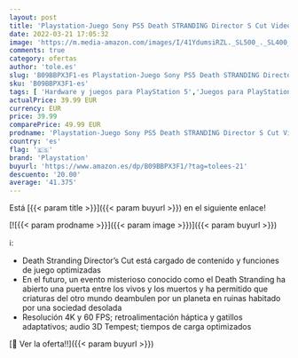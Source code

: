 ```yaml
---
layout: post
title: 'Playstation-Juego Sony PS5 Death STRANDING Director S Cut Videojuegos  Multicolor 9722298'
date: 2022-03-21 17:05:32
image: 'https://m.media-amazon.com/images/I/41YdumsiRZL._SL500_._SL400_.jpg'
comments: true
category: ofertas
author: 'tole.es'
slug: 'B09BBPX3F1-es Playstation-Juego Sony PS5 Death STRANDING Director S Cut...'
sku: 'B09BBPX3F1-es'
tags: [ 'Hardware y juegos para PlayStation 5','Juegos para PlayStation 5','Juguetes','Juguetes electrónicos','Juguetes y juegos','Videojuegos','Videojuegos para niños','playstation','ps5', ]
actualPrice: 39.99 EUR
currency: EUR
price: 39.99
comparePrice: 49.99 EUR
prodname: 'Playstation-Juego Sony PS5 Death STRANDING Director S Cut Videojuegos  Multicolor 9722298'
country: 'es'
flag: '🇪🇸'
brand: 'Playstation'
buyurl: 'https://www.amazon.es/dp/B09BBPX3F1/?tag=tolees-21'
descuento: '20.00'
average: '41.375'
---
```


Está [{{< param title >}}]({{< param buyurl >}}) en el siguiente enlace!

[![{{< param prodname >}}]({{< param image >}})]({{< param buyurl >}})

ℹ️:

- Death Stranding Director’s Cut está cargado de contenido y funciones de juego optimizadas
- En el futuro, un evento misterioso conocido como el Death Stranding ha abierto una puerta entre los vivos y los muertos y ha permitido que criaturas del otro mundo deambulen por un planeta en ruinas habitado por una sociedad desolada
- Resolución 4K y 60 FPS; retroalimentación háptica y gatillos adaptativos; audio 3D Tempest; tiempos de carga optimizados

[🛒 Ver la oferta!!]({{< param buyurl >}})
